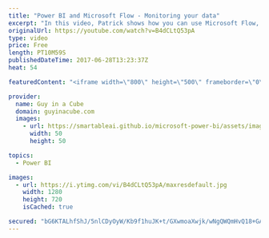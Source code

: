 ```yaml
---
title: "Power BI and Microsoft Flow - Monitoring your data"
excerpt: "In this video, Patrick shows how you can use Microsoft Flow, combined with Power BI, to monitor data and alert you when something is available.  This takes advantage of a streaming dataset and using the schedule recurrence in Microsoft Flow to trigger an action as Patrick wasn't using anything else to"
originalUrl: https://youtube.com/watch?v=B4dCLtQ53pA
type: video
price: Free
length: PT10M59S
publishedDateTime: 2017-06-28T13:23:37Z
heat: 54

featuredContent: "<iframe width=\"800\" height=\"500\" frameborder=\"0\" src=\"https://www.youtube.com/embed/B4dCLtQ53pA\" allow=\"accelerometer; autoplay; encrypted-media; gyroscope; picture-in-picture\" allowfullscreen></iframe>"

provider:
  name: Guy in a Cube
  domain: guyinacube.com
  images:
    - url: https://smartableai.github.io/microsoft-power-bi/assets/images/organizations/guyinacube.com-50x50.jpg
      width: 50
      height: 50

topics:
  - Power BI

images:
  - url: https://i.ytimg.com/vi/B4dCLtQ53pA/maxresdefault.jpg
    width: 1280
    height: 720
    isCached: true

secured: "bG6KTALhfShJ/5nlCDyOyW/Kb9f1huJK+t/GXwmoaXwjk/wNgQWQmHvQ18+GA53MdIChkbGWH6JJh1Wq+8KR+WuqanNoiagzw+T5p7a9qHbMkEgltHSVZiUUP3Uick7mDWljmAJcmT8qE/2PEohntaIUACT6dviIxCzOZKRBdR5dB8rwU7zq38TQnco+KP9MC0tI+4is2cEkhs53YLm99K4cHvav2hte2COPbqvTWGSOL3Vz8hpUkI/G31Z//zA5PcGUtJh2OP4ydG04wGahopiK5fOXcevzRHsc7cBj9IBd409lr4D7vDVa8VOv6RmRohPic4LirXXixtcbUAN34j4jenYVOqIpUBd6noXup2w5l1qPvozGcywtsjt76s3OTnlkBZ/LKaLA5zCrU/HYVyEVwkcwQVxZr1MKV1krX7Q=;4xABGGQ2OWnQNNRGruoNIw=="
---
```


